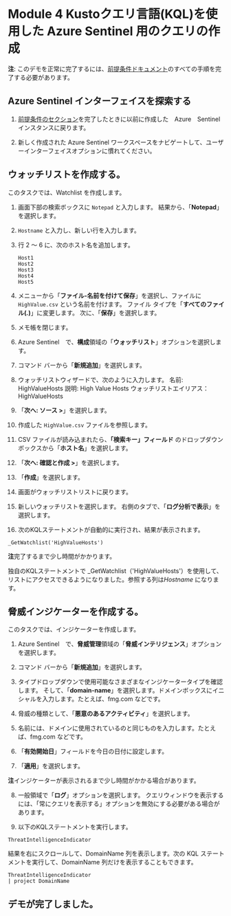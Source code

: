 ﻿# Module 4 Kustoクエリ言語(KQL)を使用した Azure Sentinel 用のクエリの作成

**注**: このデモを正常に完了するには、[前提条件ドキュメント](00-prerequisites.md)のすべての手順を完了する必要があります。 

## Azure Sentinel インターフェイスを探索する

1. [前提条件のセクション](00-prerequisites.md#deploy-azure-sentinel-workspace-for-demo-in-module-4)を完了したときに以前に作成した　Azure　Sentinel　インスタンスに戻ります。

1. 新しく作成された Azure Sentinel ワークスペースをナビゲートして、ユーザーインターフェイスオプションに慣れてください。

## ウォッチリストを作成する。

このタスクでは、Watchlist を作成します。

1. 画面下部の検索ボックスに `Notepad` と入力します。  結果から、「**Notepad**」を選択します。

2. `Hostname` と入力し、新しい行を入力します。

3. 行 2 ～ 6 に、次のホスト名を追加します。
    ```
    Host1
    Host2
    Host3
    Host4
    Host5
    ```

4. メニューから「**ファイル-名前を付けて保存**」を選択し、ファイルに `HighValue.csv` という名前を付けます。  ファイル タイプを「**すべてのファイル(*.*)**」に変更します。  次に、「**保存**」を選択します。

5. メモ帳を閉じます。

6. Azure Sentinel　で、**構成**領域の「**ウォッチリスト**」オプションを選択します。

7. コマンド バーから「**新規追加**」を選択します。

8. ウォッチリストウィザードで、次のように入力します。
    名前: HighValueHosts
    説明: High Value Hosts
    ウォッチリストエイリアス： HighValueHosts

9. 「**次へ: ソース >**」を選択します。

10. 作成した `HighValue.csv` ファイルを参照します。 

1. CSV ファイルが読み込まれたら、**「検索キー」フィールド** のドロップダウンボックスから「**ホスト名**」を選択します。

11. 「**次へ: 確認と作成 >**」を選択します。

12. 「**作成**」を選択します。

13. 画面がウォッチリストリストに戻ります。

14. 新しいウォッチリストを選択します。  右側のタブで、「**ログ分析で表示**」を選択します。

15. 次のKQLステートメントが自動的に実行され、結果が表示されます。

```KQL
_GetWatchlist('HighValueHosts')
```
**注**完了するまで少し時間がかかります。

独自のKQLステートメントで _GetWatchlist（'HighValueHosts'）を使用して、リストにアクセスできるようになりました。参照する列は*Hostname* になります。

## 脅威インジケーターを作成する。

このタスクでは、インジケーターを作成します。

1. Azure Sentinel　で、**脅威管理**領域の「**脅威インテリジェンス**」オプションを選択します。

2. コマンド バーから「**新規追加**」を選択します。

3. タイプドロップダウンで使用可能なさまざまなインジケータータイプを確認します。  そして、「**domain-name**」を選択します。ドメインボックスにイニシャルを入力します。たとえば、fmg.com などです。

4. 脅威の種類として、「**悪意のあるアクティビティ**」を選択します。

5. 名前には、ドメインに使用されているのと同じものを入力します。たとえば、fmg.com などです。

6. 「**有効開始日**」フィールドを今日の日付に設定します。

7. 「**適用**」を選択します。

**注**インジケーターが表示されるまで少し時間がかかる場合があります。

8. 一般領域で「**ログ**」オプションを選択します。  クエリウィンドウを表示するには、「常にクエリを表示する」オプションを無効にする必要がある場合があります。

9. 以下のKQLステートメントを実行します。

```KQL
ThreatIntelligenceIndicator 
```
結果を右にスクロールして、DomainName 列を表示します。次の KQL ステートメントを実行して、DomainName 列だけを表示することもできます。  

```KQL
ThreatIntelligenceIndicator 
| project DomainName
```
## デモが完了しました。